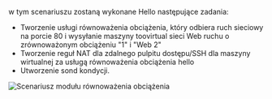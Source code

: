 w tym scenariuszu zostaną wykonane Hello następujące zadania:

* Tworzenie usługi równoważenia obciążenia, który odbiera ruch sieciowy na porcie 80 i wysyłanie maszyny toovirtual sieci Web ruchu o zrównoważonym obciążeniu "1" i "Web 2"
* Tworzenie reguł NAT dla zdalnego pulpitu dostępu/SSH dla maszyny wirtualnej za usługą równoważenia obciążenia hello
* Utworzenie sond kondycji.

![Scenariusz modułu równoważenia obciążenia](./media/load-balancer-get-started-internet-scenario-include/scenario-classic.png)

